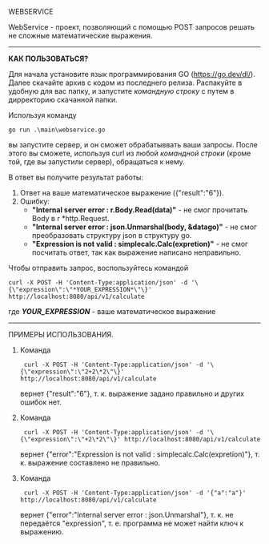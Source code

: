 WEBSERVICE

WebService - проект, позволяющий с помощью POST запросов решать не сложные математические выражения.

---

**КАК ПОЛЬЗОВАТЬСЯ?**

Для начала установите язык программирования GO (https://go.dev/dl/).
Далее скачайте архив с кодом из последнего релиза.
Распакуйте в удобную для вас папку, и запустите _командную строку_ с путем в дирректорию скачанной папки.

Используя команду

    go run .\main\webservice.go

вы запустите сервер, и он сможет обрабатыввать ваши запросы.
После этого вы сможете, используя curl из любой _командной строки_ (кроме той, где вы запустили сервер), обращаться к нему.

В ответ вы получите результат работы:

1. Ответ на ваше математическое выражение ({"result":"6"}).
2. Ошибку:
     *  **"Internal server error : r.Body.Read(data)"** - не смог прочитать Body в r *http.Request.
     *  **"Internal server error : json.Unmarshal(body, &datago)"** - не смог преобразовать структуру json в структуру go.
     *  **"Expression is not valid : simplecalc.Calc(expretion)"** - не смог посчитать ответ, так как выражение написано неправильно.

Чтобы отправить запрос, воспользуйтесь командой

    curl -X POST -H 'Content-Type:application/json' -d '\{\"expression\":\"*YOUR_EXPRESSION*\"\}' http://localhost:8080/api/v1/calculate

где ***YOUR_EXPRESSION*** - ваше математическое выражение

---

ПРИМЕРЫ ИСПОЛЬЗОВАНИЯ.
  1. Команда

          curl -X POST -H 'Content-Type:application/json' -d '\{\"expression\":\"2+2\*2\"\}' http://localhost:8080/api/v1/calculate
     вернет {"result":"6"}, т. к. выражение задано правильно и других ошибок нет.

  3. Команда

          curl -X POST -H 'Content-Type:application/json' -d '\{\"expression\":\"+2\*2\"\}' http://localhost:8080/api/v1/calculate
     вернет {"error":"Expression is not valid : simplecalc.Calc(expretion)"}, т. к. выражение составлено не правильно.

  5. Команда

          curl -X POST -H 'Content-Type:application/json' -d '{"a":"a"}' http://localhost:8080/api/v1/calculate
     вернет {"error":"Internal server error : json.Unmarshal"}, т. к. не передаётся "expression", т. е. программа не может найти ключ к выражению.



